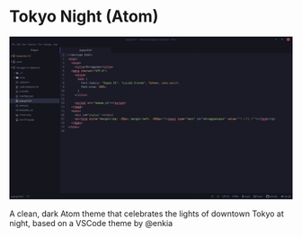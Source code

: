 # Tokyo Night (Atom) 

![screenshot](screen-tokyo-night-syntax.png)

A clean, dark Atom theme that celebrates the lights of downtown Tokyo at night, based on a VSCode theme by @enkia
